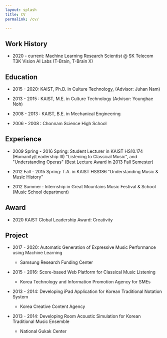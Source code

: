 ```yaml
---
layout: splash
title: CV
permalink: /cv/

---
```

## Work History 
- 2020 - current: Machine Learning Research Scientist @ SK Telecom T3K Vision AI Labs (T-Brain, T-Brain X)


## Education

- 2015 - 2020: KAIST, Ph.D. in Culture Technology, (Advisor: Juhan Nam)

- 2013 - 2015 : KAIST, M.E. in Culture Technology (Advisor: Younghae Noh)

- 2008 - 2013 : KAIST, B.E. in Mechanical Engineering

- 2006 - 2008 : Chonnam Science High School


## Experience

- 2009 Spring - 2016 Spring: Student Lecturer in KAIST HS10.174 (Humanity/Leadership III) "Listening to Classical Music", and "Understanding Operas" (Best Lecture Award in 2013 Fall Semester)

- 2012 Fall - 2015 Spring: T.A. in KAIST HSS186 "Understanding Music & Music History"

- 2012 Summer : Internship in Great Mountains Music Festival & School (Music School department)

## Award

- 2020 KAIST Global Leadership Award: Creativity 


## Project

- 2017 - 2020: Automatic Generation of Expressive Music Performance using Machine Learning
	+ Samsung Research Funding Center

- 2015 - 2016: Score-based Web Platform for Classical Music Listening
	+ Korea Technology and Information Promotion Agency for SMEs

- 2013 - 2014: Developing iPad Application for Korean Traditional Notation System
	+ Korea Creative Content Agency 

- 2013 - 2014: Developing Room Acoustic Simulation for Korean Traditional Music Ensemble
	+ National Gukak Center
